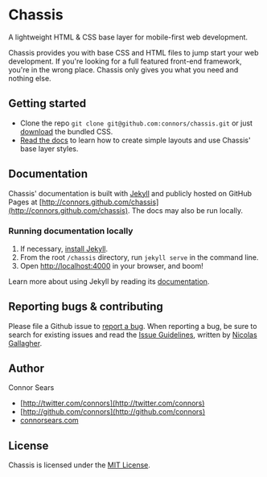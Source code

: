 # Chassis

A lightweight HTML & CSS base layer for mobile-first web development.

Chassis provides you with base CSS and HTML files to jump start your web development. If you're looking for a full featured front-end framework, you're in the wrong place. Chassis only gives you what you need and nothing else.

## Getting started

- Clone the repo `git clone git@github.com:connors/chassis.git` or just [download](http://connors.github.com/chassis/archive/v1.5.0.zip) the bundled CSS.
- [Read the docs](http://connors.github.com/chassis) to learn how to create simple layouts and use Chassis' base layer styles.

## Documentation

Chassis' documentation is built with [Jekyll](http://jekyllrb.com) and publicly hosted on GitHub Pages at [http://connors.github.com/chassis](http://connors.github.com/chassis). The docs may also be run locally.

### Running documentation locally

1. If necessary, [install Jekyll](http://jekyllrb.com/docs/installation).
2. From the root `/chassis` directory, run `jekyll serve` in the command line.
3. Open [http://localhost:4000](http://localhost:9001) in your browser, and boom!

Learn more about using Jekyll by reading its [documentation](http://jekyllrb.com/docs/home/).


## Reporting bugs & contributing

Please file a Github issue to [report a bug](http://github.com/connors/chassis/issues). When reporting a bug, be sure to search for existing issues and read the [Issue Guidelines](https://github.com/necolas/issue-guidelines), written by [Nicolas Gallagher](https://github.com/necolas/).

## Author

Connor Sears

- [http://twitter.com/connors](http://twitter.com/connors)
- [http://github.com/connors](http://github.com/connors)
- [connorsears.com](http://connorsears.com)


## License

Chassis is licensed under the [MIT License](http://opensource.org/licenses/MIT).
